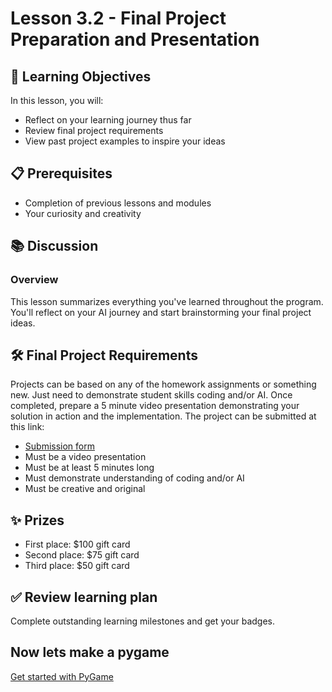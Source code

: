 # Lesson 3.2 - Final Project Preparation and Presentation

## 🎯 Learning Objectives
In this lesson, you will:
- Reflect on your learning journey thus far
- Review final project requirements
- View past project examples to inspire your ideas

## 📋 Prerequisites
- Completion of previous lessons and modules
- Your curiosity and creativity

## 📚 Discussion

### Overview
This lesson summarizes everything you've learned throughout the program. You'll reflect on your AI journey and start brainstorming your final project ideas. 

## 🛠️ Final Project Requirements
Projects can be based on any of the homework assignments or something new. Just need to demonstrate student skills coding and/or AI. Once completed, prepare a 5 minute video presentation demonstrating your solution in action and the implementation. The project can be submitted at this link:

- [Submission form](https://aka.ms/bsmpcoding/submission)
- Must be a video presentation​
- Must be at least 5 minutes long​
- Must demonstrate understanding of coding and/or AI​
- Must be creative and original

## ✨ Prizes
- First place: $100 gift card​
- Second place: $75 gift card​
- Third place: $50 gift card

## ✅ Review learning plan
Complete outstanding learning milestones and get your badges.


## Now lets make a pygame
[Get started with PyGame](./PyGame.md)
